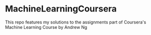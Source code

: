 # MachineLearningCoursera
This repo features my solutions to the assignments part of Coursera's Machine Learning Course by Andrew Ng 

